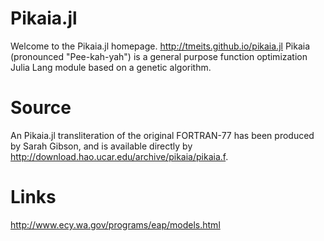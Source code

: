 Pikaia.jl
======

Welcome to the Pikaia.jl homepage. http://tmeits.github.io/pikaia.jl Pikaia (pronounced "Pee-kah-yah") is a general purpose function optimization Julia Lang module based on a genetic algorithm.

Source
======

An Pikaia.jl transliteration of the original FORTRAN-77 has been produced by Sarah Gibson, and is available directly by http://download.hao.ucar.edu/archive/pikaia/pikaia.f.

Links
======

http://www.ecy.wa.gov/programs/eap/models.html


